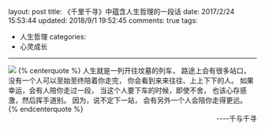 layout: post
title: 《千里千寻》中蕴含人生哲理的一段话
date: 2017/2/24 15:53:44
updated: 2018/9/1 19:52:45
comments: true
tags:
- 人生哲理
categories:
- 心灵成长

---
<img src="https://eisenhao.coding.net/p/eisenhao/d/eisenhao/git/raw/master/uploads/Spirited-Away.jpg" class="full-image" />
<!-- 标签方式引用，要求版本在0.4.5或以上 -->
{% centerquote %}
人生就是一列开往坟墓的列车，
路途上会有很多站口，
没有一个人可以至始至终陪着你走完，
你会看到来来往往、上上下下的人。
<!-- more -->
如果幸运，会有人陪你走过一段，
当这个人要下车的时候，即使不舍，
也该心存感激，然后挥手道别。
因为，说不定下一站，
会有另外一个人会陪你走得更远。
{% endcenterquote %}

<div align = right>----千与千寻</div>
